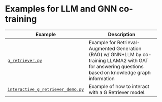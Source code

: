 # Examples for LLM and GNN co-training

| Example                              | Description                                                                                                                                             |
| ------------------------------------ | ------------------------------------------------------------------------------------------------------------------------------------------------------- |
| [`g_retriever.py`](./g_retriever.py) | Example for Retrieval-Augmented Generation (RAG) w/ GNN+LLM by co-training LLAMA2 with GAT for answering questions based on knowledge graph information |
| [`interactive_g_retriever_demo.py`](./interactive_g_retriever_demo.py) | Example of how to interact with a G Retriever model.|
